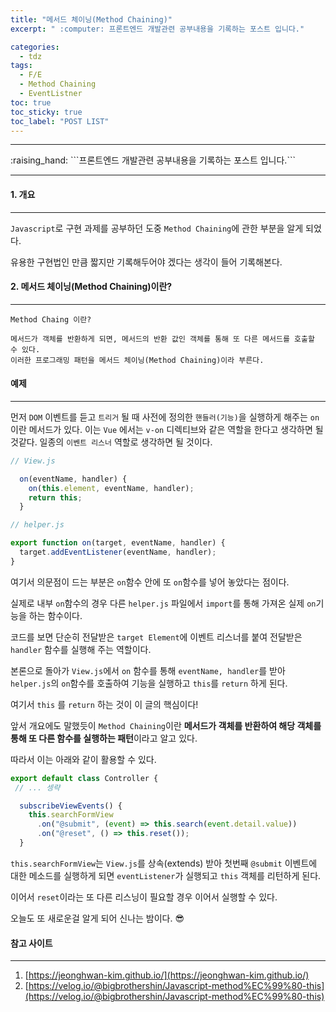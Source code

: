 ```yaml
---
title: "메서드 체이닝(Method Chaining)"
excerpt: " :computer: 프론트엔드 개발관련 공부내용을 기록하는 포스트 입니다."

categories:
  - tdz
tags:
  - F/E
  - Method Chaining
  - EventListner
toc: true
toc_sticky: true
toc_label: "POST LIST"
---
```


<hr>
:raising_hand:  ```프론트엔드 개발관련 공부내용을 기록하는 포스트 입니다.```
<hr>

#### 1. 개요

---

`Javascript`로 구현 과제를 공부하던 도중 `Method Chaining`에 관한 부분을 알게 되었다.

유용한 구현법인 만큼 짧지만 기록해두어야 겠다는 생각이 들어 기록해본다.

#### 2. 메서드 체이닝(Method Chaining)이란?

---

```
Method Chaing 이란?

메서드가 객체를 반환하게 되면, 메서드의 반환 값인 객체를 통해 또 다른 메서드를 호출할 수 있다.
이러한 프로그래밍 패턴을 메서드 체이닝(Method Chaining)이라 부른다.
```

#### 예제

---

먼저 `DOM` 이벤트를 듣고 `트리거` 될 때 사전에 정의한 `핸들러(기능)`을 실행하게 해주는 `on`이란 메서드가 있다. 이는 `Vue` 에서는 `v-on` 디렉티브와 같은 역할을 한다고 생각하면 될 것같다. 일종의 `이벤트 리스너` 역할로 생각하면 될 것이다.

```js
// View.js

  on(eventName, handler) {
    on(this.element, eventName, handler);
    return this;
  }

// helper.js

export function on(target, eventName, handler) {
  target.addEventListener(eventName, handler);
}

```

여기서 의문점이 드는 부분은 `on`함수 안에 또 `on`함수를 넣어 놓았다는 점이다.

실제로 내부 `on`함수의 경우 다른 `helper.js` 파일에서 `import`를 통해 가져온 실제 `on`기능을 하는 함수이다.

코드를 보면 단순히 전달받은 `target Element`에 이벤트 리스너를 붙여 전달받은 `handler` 함수를 실행해 주는 역할이다.

본론으로 돌아가 `View.js`에서 `on` 함수를 통해 `eventName, handler`를 받아 `helper.js`의 `on`함수를 호출하여 기능을 실행하고 `this`를 `return` 하게 된다.

여기서 `this` 를 `return` 하는 것이 이 글의 핵심이다!

앞서 개요에도 말했듯이 `Method Chaining`이란 **메서드가 객체를 반환하여 해당 객체를 통해 또 다른 함수를 실행하는 패턴**이라고 알고 있다.

따라서 이는 아래와 같이 활용할 수 있다.

```js
export default class Controller {
 // ... 셍략

  subscribeViewEvents() {
    this.searchFormView
      .on("@submit", (event) => this.search(event.detail.value))
      .on("@reset", () => this.reset());
  }

```

`this.searchFormView`는 `View.js`를 상속(extends) 받아 첫번째 `@submit` 이벤트에 대한 메소드를 실행하게 되면 `eventListener`가 실행되고 `this` 객체를 리턴하게 된다.

이어서 `reset`이라는 또 다른 리스닝이 필요할 경우 이어서 실행할 수 있다.

오늘도 또 새로운걸 알게 되어 신나는 밤이다. :sunglasses:

#### 참고 사이트

---

1. [https://jeonghwan-kim.github.io/](https://jeonghwan-kim.github.io/)
2. [https://velog.io/@bigbrothershin/Javascript-method%EC%99%80-this](https://velog.io/@bigbrothershin/Javascript-method%EC%99%80-this)
